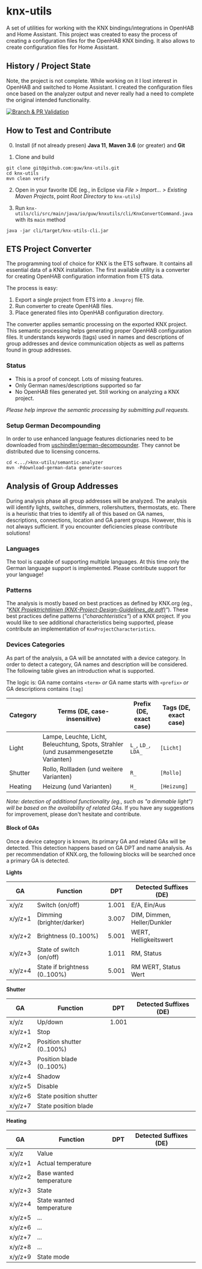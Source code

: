 # knx-utils

A set of utilities for working with the KNX bindings/integrations in OpenHAB and Home Assistant.
This project was created to easy the process of creating a configuration files for the OpenHAB KNX binding.
It also allows to create configuration files for Home Assistant.

## History / Project State

Note, the project is not complete. 
While working on it I lost interest in OpenHAB and switched to Home Assistant.
I created the configuration files once based on the analyzer output and never really had a need to complete the original intended functionality.


[![Branch & PR Validation](https://github.com/guw/knx-utils/actions/workflows/build.yml/badge.svg)](https://github.com/guw/knx-utils/actions/workflows/build.yml)


## How to Test and Contribute

0. Install (if not already presen) **Java 11**, **Maven 3.6** (or greater) and **Git**

1. Clone and build

```
git clone git@github.com:guw/knx-utils.git
cd knx-utils
mvn clean verify
```

2. Open in your favorite IDE (eg., in Eclipse via *File > Import... > Existing Maven Projects*, point *Root Directory* to `knx-utils`)

3. Run `knx-utils/cli/src/main/java/io/guw/knxutils/cli/KnxConvertCommand.java` with its `main` method

```
java -jar cli/target/knx-utils-cli.jar
```

## ETS Project Converter

The programming tool of choice for KNX is the ETS software.
It contains all essential data of a KNX installation.
The first available utility is a converter for creating OpenHAB configuration information from ETS data.

The process is easy:
1. Export a single project from ETS into a `.knxproj` file.
2. Run converter to create OpenHAB files.
3. Place generated files into OpenHAB configuration directory.

The converter applies semantic processing on the exported KNX project.
This semantic processing helps generating proper OpenHAB configuration files.
It understands keywords (tags) used in names and descriptions of group addresses and device communication objects as well as patterns found in group addresses.


### Status

* This is a proof of concept. Lots of missing features.
* Only German names/descriptions supported so far
* No OpenHAB files generated yet. Still working on analyzing a KNX project.

*Please help improve the semantic processing by submitting pull requests.*


### Setup German Decompounding

In order to use enhanced language features dictionaries need to be downloaded from [uschindler/german-decompounder](https://github.com/uschindler/german-decompounder).
They cannot be distributed due to licensing concerns.

```
cd <.../>knx-utils/semantic-analyzer
mvn -Pdownload-german-data generate-sources
```

## Analysis of Group Addresses

During analysis phase all group addresses will be analyzed.
The analysis will identify lights, switches, dimmers, rollershutters, thermostats, etc.
There is a heuristic that tries to identify all of this based on GA names, descriptions, connections, location and GA parent groups.
However, this is not always sufficient. 
If you encounter deficiencies please contribute solutions!

### Languages

The tool is capable of supporting multiple languages.
At this time only the German language support is implemented.
Please contribute support for your language!

### Patterns

The analysis is mostly based on best practices as defined by KNX.org (eg., *"[KNX Projektrichtlinien (KNX-Project-Design-Guidelines_de.pdf)](https://www.knx.org/wGlobal/wGlobal/scripts/accessDocument.php?forceDownload=0&document=%2FwAssets%2Fdocs%2Fdownloads%2FMarketing%2FFlyers%2FKNX-Project-Design-Guidelines%2FKNX-Project-Design-Guidelines_de.pdf)"*).
These best practices define patterns (*"charachteristics"*) of a KNX project.
If you would like to see additional characteristics being supported, please contribute an implementation of `KnxProjectCharacteristics`.

### Devices Categories

As part of the analysis, a GA will be annotated with a device category.
In order to detect a category, GA names and description will be considered.
The following table gives an introduction what is supported.

The logic is: GA name contains `<term>` *or* GA name starts with `<prefix>` *or* GA descriptions contains `[tag]`

| Category | Terms (DE, case-insensitive)                      | Prefix (DE, exact case) | Tags (DE, exact case) |
|----------|---------------------------------------------------|-------------------------|-----------------------|
| Light    | Lampe, Leuchte, Licht, Beleuchtung, Spots, Strahler (und zusammengesetzte Varianten)  | `L_`, `LD_`, `LDA_` | `[Licht]`  |
| Shutter  | Rollo, Rollladen (und weitere Varianten)          | `R_`                    | `[Rollo]`              |
| Heating  | Heizung (und  Varianten)                          | `H_`                    | `[Heizung]`            |

*Note: detection of additional functionality (eg., such as "a dimmable light") will be based on the availability of related GAs.*
If you have any suggestions for improvement, please don't hesitate and contribute.

#### Block of GAs

Once a device category is known, its primary GA and related GAs will be detected.
This detection happens based on GA DPT and name analysis.
As per recommendation of KNX.org, the following blocks will be searched once a primary GA is detected.

**Lights**

| GA      | Function                      | DPT   | Detected Suffixes (DE)      |
|---------|-------------------------------|-------|-----------------------------|
| x/y/z   | Switch (on/off)               | 1.001 | E/A, Ein/Aus                |
| x/y/z+1 | Dimming (brighter/darker)     | 3.007 | DIM, Dimmen, Heller/Dunkler |
| x/y/z+2 | Brightness (0..100%)          | 5.001 | WERT, Helligkeitswert       |
| x/y/z+3 | State of switch (on/off)      | 1.011 | RM, Status                  |
| x/y/z+4 | State if brightness (0..100%) | 5.001 | RM WERT, Status Wert        |

**Shutter**

| GA      | Function                   | DPT   | Detected Suffixes (DE) |
|---------|----------------------------|-------|------------------------|
| x/y/z   | Up/down                    | 1.001 |                   |
| x/y/z+1 | Stop                       |       |                   |
| x/y/z+2 | Position shutter (0..100%) |       |                   |
| x/y/z+3 | Position blade (0..100%)   |       |                   |
| x/y/z+4 | Shadow                     |       |                   |
| x/y/z+5 | Disable                    |       |                   |
| x/y/z+6 | State position shutter     |       |                   |
| x/y/z+7 | State position blade       |       |                   |

**Heating**

| GA      | Function                 | DPT | Detected Suffixes (DE) |
|---------|--------------------------|-----|------------------------|
| x/y/z   | Value                    |     |                   |
| x/y/z+1 | Actual temperature       |     |                   |
| x/y/z+2 | Base wanted temperature  |     |                   |
| x/y/z+3 | State                    |     |                   |
| x/y/z+4 | State wanted temperature |     |                   |
| x/y/z+5 | ...                      |     |                   |
| x/y/z+6 | ...                      |     |                   |
| x/y/z+7 | ...                      |     |                   |
| x/y/z+8 | ...                      |     |                   |
| x/y/z+9 | State mode               |     |                   |

